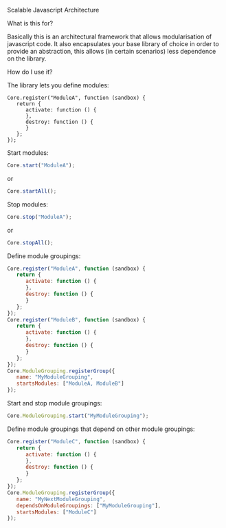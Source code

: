 Scalable Javascript Architecture

What is this for?

Basically this is an architectural framework that allows modularisation of javascript code. It also encapsulates your base library of choice in order to provide an abstraction, this allows (in certain scenarios) less dependence on the library.

How do I use it?

The library lets you define modules:

```
Core.register("ModuleA", function (sandbox) {
   return {
      activate: function () {
      },
      destroy: function () {
      }
   };
});
```
Start modules:
```javascript
Core.start("ModuleA");
```
or
```javascript
Core.startAll();
```
Stop modules:
```javascript
Core.stop("ModuleA");
```
or
```javascript
Core.stopAll();
```
Define module groupings:
```javascript
Core.register("ModuleA", function (sandbox) {
   return {
      activate: function () {
      },
      destroy: function () {
      }
   };
});
Core.register("ModuleB", function (sandbox) {
   return {
      activate: function () {
      },
      destroy: function () {
      }
   };
});
Core.ModuleGrouping.registerGroup({
   name: "MyModuleGrouping",
   startsModules: ["ModuleA, ModuleB"]
});
```
Start and stop module groupings:

```javascript
Core.ModuleGrouping.start("MyModuleGrouping");
```
Define module groupings that depend on other module groupings:
```javascript
Core.register("ModuleC", function (sandbox) {
   return {
      activate: function () {
      },
      destroy: function () {
      }
   };
});
Core.ModuleGrouping.registerGroup({
   name: "MyNextModuleGrouping",
   dependsOnModuleGroupings: ["MyModuleGrouping"],
   startsModules: ["ModuleC"]
});
```
